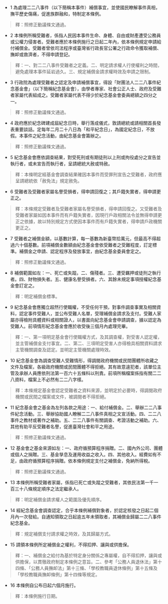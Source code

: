 * 1 為處理二二八事件（以下簡稱本事件）補償事宜，並使國民瞭解事件真相，撫平歷史傷痛，促進族群融和，特制定本條例。

> 釋：照修正動議條文通過。

* 2 本條例所稱受難者，係指人民因本事件生命、身體、自由或財產遭受公務員或公權力侵害者。受難者應於本條例施行之日起二年內，依本條例規定申請給付補償金。受難者曾依司法程序或臺灣省行政長官公署之行政命令獲取補償、撫卹或救濟者，不得申請登記。

> 釋：一、對二二八事件受難者之定義。二、明定請求權人行使權利之時間，避免處理本事件延岩過久。三、規定補償金請求權時效及申請之限制。

* 3 行政院為處理受難者之認定及申請補償事宜，得設「財團法人二二八事件紀念基金會」（以下簡稱紀念基金會），由學者專家、社會公正人士、政府及受難者家屬代表組成之。受難者家屬代表不得少於紀念基金會委員總額之四分之一。

> 釋：照修正動議條文通過。

* 4 政府應於紀念碑建成屆紀念日時，舉行落成儀式，敦請總統或請相關首長發表重要談話。定每年二月二十八日為「和平紀念日」，為國定紀念日，不放假。本事件之紀念活動，由紀念基金會籌辦之。

> 釋：照修正動議條文通過。

* 5 紀念基金會應依調查結果，對受死刑或有期徒刑以上刑或拘役處分之宣告並執行者，或未宣告而執行者，呈請總統大赦或特赦。

> 釋：本條明定經基金會調查結果確因本事件而受罪刑宣告之受難者，政府應呈請總統依「赦免法」規定赦免。

* 6 受難者及受難者家屬名譽受損者，得申請回復之；其戶籍失實者，得申請更正之。

> 釋：本條規定受難者及受難者家屬名譽受損者，得申請回復之。又受難者及受難者家屬如因本事件而有戶籍失實者，因現行戶政相關法令並無得申請更正之依據，故以特別規定方式使因本事件而有戶籍失實者，得申請戶政機關更正之。

* 7 受難者之補償金額，以基數計算，每一基數為新臺幣拾萬元，但最高不得超過六十個基數。前項補償金數額由紀念基金會依受難者之受難程度，訂定標準。補償金之申請、認定程序及發放事宜，由紀念基金委員會定之。

> 釋：照修正動議條文通過。

* 8 補償範圍如左：一、死亡或失蹤。二、傷殘者。三、遭受羈押或徒刑之執行者。四、財物損失者。五、健康名譽受損者。六、其餘未規定事項授權紀念基金會訂定之。

> 釋：明定補償金標準。

* 9 紀念基金會應獨立超然行使職權，不受任何干預，對事件調查事實及相關資料，認定事件受難人，並公布受難人名單，受理補償金請求及支付。受難人家屬亦得檢附具體資料或相關證人，以書面向紀念基金會申請調查，據以認定為受難人。前項情形紀念基金會應於收受後三個月內處理完畢。

> 釋：一、第一項明定基金會行使職權方式，及其調查權，對受害人認定權，並主管補償金支付事宜。二、第二、三項明定受害人亦得檢具相關資料請求主管機關調查及認定。並明定主管機關處理時效。

* 10 紀念基金會為調查受難人受難情形，得調閱政府機關或民間團體所收藏之文件及檔案，各級政府機關或民間團體不得拒絕。其有故意違犯者，該單位主管及承辦人員應依刑法第一百六十五條科以刑責。前項所稱檔案係指有關二二八資料，檔案上不必然有二二八字樣。

> 釋：本條規定基金會認定受難者之資料來源，並明定於必要時，得調閱政府機關或民間之檔案或文件，被調閱者不得拒絕。

* 11 紀念基金會之基金為左列各款之用途：一、給付補償金。二、舉辦二二八事件紀念活動。三、舉辦協助國人瞭解二二八事件真相之文宣活動。四、二二八事件之教材或著作之補助。五、二二八事件有關調查、考證活動之補助。六、其他有助平反受難者名譽，促進臺灣社會和平之用途。

> 釋：照修正動議條文通過。

* 12 基金會之基金來源如左：一、政府循預算程序捐贈。二、國內外公司、團體或個人之捐贈。三、基金孳息及運用收益之收入。四、其他收入。經費如有不足，由政府循預算程序捐贈。依本條例規定支付之補償金，免納所得稅。

> 釋：照修正動議條文通過。

* 13 本條例所稱受難者家屬，係指已死亡或失蹤之受難者，其依民法第一千一百三十八條規定順序之法定繼承人。

> 釋：明定補償金請求權人之範圍及優先順序。

* 14 經紀念基金會調查認定，合乎本條例補償對象者，於認定核發之日起二個月內一次發給。自通知領取之日起逾五年未領取者，其補償金歸屬二二八事件紀念基金。

> 釋：規定補償支付請求權之時效，及其歸屬方式。

* 15 請領本條例所定補償金之權利，不得扣押、讓與或供擔保。

> 釋：一、補償金之給付為基於特定身分關係之專屬權，自不得扣押，讓與或供擔保，以貫徹政府制定本條例之意旨。二、參考「公務人員退休法」第十四條、「公務人員撫卹法」第十三條、「學校教職員退休條例」第十五條及「學校教職員撫卹條例」第十四條等規定。

* 16 本條例自公布日起六個月施行。

> 釋：本條例施行日期。


